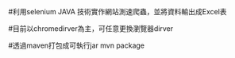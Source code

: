 #利用selenium JAVA 技術實作網站測速爬蟲，並將資料輸出成Excel表

#目前以chromedirver為主，可任意更換瀏覽器dirver

#透過maven打包成可執行jar
mvn package



